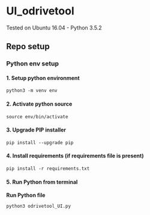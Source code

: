 # UI_odrivetool

Tested on Ubuntu 16.04 - Python 3.5.2

## Repo setup

### Python env setup

#### 1. Setup python environment
```
python3 -m venv env
```
#### 2. Activate python source
```
source env/bin/activate
```

#### 3. Upgrade PIP installer
```
pip install --upgrade pip
```

#### 4. Install requirements (if requirements file is present)
```
pip install -r requirements.txt
```

#### 5. Run Python from terminal

**Run Python file**
```
python3 odrivetool_UI.py
```
